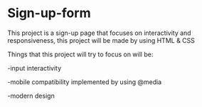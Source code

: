 # Sign-up-form
This project is a sign-up page that focuses on interactivity and responsiveness, this project will be made by using HTML & CSS

Things that this project will try to focus on will be:

-input interactivity

-mobile compatibility implemented by using @media

-modern design
